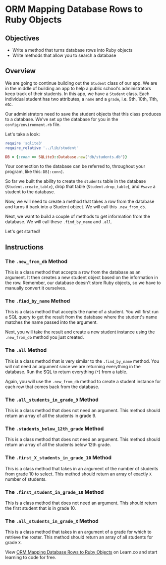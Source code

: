 
# ORM Mapping Database Rows to Ruby Objects

## Objectives

- Write a method that turns database rows into Ruby objects
- Write methods that allow you to search a database

## Overview

We are going to continue building out the `Student` class of our app. We are in
the middle of building an app to help a public school's administrators keep
track of their students. In this app, we have a `Student` class. Each individual
student has two attributes, a `name` and a `grade`, i.e. 9th, 10th, 11th, etc.

Our administrators need to save the student objects that this class produces to
a database. We've set up the database for you in the `config/environment.rb`
file.

Let's take a look:

```ruby
require 'sqlite3'
require_relative '../lib/student'

DB = {:conn => SQLite3::Database.new("db/students.db")}
```

Your connection to the database can be referred to, throughout your program,
like this: `DB[:conn]`.

So far we built the ability to create the `students` table in the database
(`Student.create_table`), drop that table (`Student.drop_table`), and `#save` a
student to the database.

Now, we will need to create a method that takes a row from the database and
turns it back into a Student object. We will call this `.new_from_db`.

Next, we want to build a couple of methods to get information from the database.
We will call these `.find_by_name` and `.all`.

Let's get started!

## Instructions

### The `.new_from_db` Method

This is a class method that accepts a row from the database as an argument. It
then creates a new student object based on the information in the row. Remember,
our database doesn't store Ruby objects, so we have to manually convert it
ourselves.

### The `.find_by_name` Method

This is a class method that accepts the name of a student. You will first run a
SQL query to get the result from the database where the student's name matches
the name passed into the argument.

Next, you will take the result and create a new student instance using the
`.new_from_db` method you just created.

### The `.all` Method

This is a class method that is very similar to the `.find_by_name` method. You
will not need an argument since we are returning everything in the database. Run
the SQL to return everything (`*`) from a table.

Again, you will use the `.new_from_db` method to create a student instance for
each row that comes back from the database.

### The `.all_students_in_grade_9` Method

This is a class method that does not need an argument. This method should return
an array of all the students in grade 9.

### The `.students_below_12th_grade` Method

This is a class method that does not need an argument. This method should return
an array of all the students below 12th grade.

### The `.first_X_students_in_grade_10` Method

This is a class method that takes in an argument of the number of students from
grade 10 to select. This method should return an array of exactly `X` number of
students.

### The `.first_student_in_grade_10` Method

This is a class method that does not need an argument. This should return the
first student that is in grade 10.

### The `.all_students_in_grade_X` Method

This is a class method that takes in an argument of a grade for which to
retrieve the roster. This method should return an array of all students for
grade `X`.

<p data-visibility='hidden'>View <a href='https://learn.co/lessons/orm-mapping-db-to-ruby-object-lab' title='ORM Mapping Database Rows to Ruby Objects'>ORM Mapping Database Rows to Ruby Objects</a> on Learn.co and start learning to code for free.</p>
